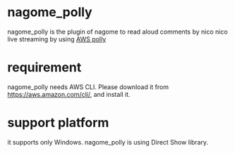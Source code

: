 # nagome_polly

nagome_polly is the plugin of nagome to read aloud comments by nico nico live streaming by using [AWS polly](https://aws.amazon.com/polly/)

# requirement

nagome_polly needs AWS CLI. Please download it from https://aws.amazon.com/cli/, and install it.

# support platform

it supports only Windows. nagome_polly is using Direct Show library.
